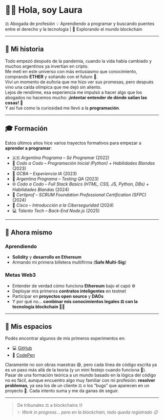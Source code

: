 # 👩‍💻 Hola, soy Laura  

⚖️ Abogada de profesión 💡 Aprendiendo a programar y buscando puentes entre el derecho y la tecnología | 🚀 Explorando el mundo blockchain

---

## 🌟 Mi historia
Todo empezó después de la pandemia, cuando la vida había cambiado y muchos argentinos ya invertían en cripto.  
Me metí en este universo con más entusiasmo que conocimiento, comprando **ETHER** y soñando con el futuro 💸.  
Viví un momento de euforia que me hizo ver sus promesas, pero después vino una caída olímpica que me dejó sin aliento.  
Lejos de rendirme, esa experiencia me impulsó a hacer algo que los abogados no hacemos mucho: **¡intentar entender de dónde salían las cosas!** 🧐  
Y así fue como la curiosidad me llevó a la **programación**.

---

## 🎓 Formación
Estos últimos años hice varios trayectos formativos para empezar a **aprender a programar**:  

- 🇦🇷 *Argentina Programa – Sé Programar* (2022)  
- 🐍 *Codo a Codo – Programación Inicial (Python) + Habilidades Blandas* (2023)  
- 🤖 *GCBA – Experiencia IA* (2023)  
- 🧪 *Argentina Programa – Testing QA* (2023)  
- 🌐 *Codo a Codo – Full Stack Basics (HTML, CSS, JS, Python, DBs) + Habilidades Blandas* (2024)  
- 📜 *Certiprof – SCRUM Foundation Professional Certification (SFPC)* (2024)  
- 🔐 *Cisco – Introducción a la Ciberseguridad* (2024)  
- 💻 *Talento Tech – Back-End Node.js* (2025)  

---

## 🚀 Ahora mismo

### Aprendiendo
- **Solidity** y **desarrollo en Ethereum**  
- Armando mi primera billetera multifirma (**Safe Multi-Sig**)  

### Metas Web3
- Entender de verdad cómo funciona **Ethereum** bajo el capó ⚙️  
- Deployar mis primeros **contratos inteligentes** en testnet  
- Participar en **proyectos open source** y **DAOs**  
- Y por qué no… **combinar mis conocimientos legales ⚖️ con la tecnología blockchain 🧑‍💻**  

---

## 📌 Mis espacios  
Podés encontrar algunos de mis primeros experimentos en:  
- 💻 [GitHub](https://github.com/Laura-bmk)  
- 🎨 [CodePen](https://codepen.io/laura-bmk)  

Claramente no son obras maestras 😅, pero cada línea de código escrita ya es un paso más allá de la teoría (y un mini festejo cuando funciona 🚀).  
Pasar de una formación teórica a un mundo basado en la lógica del código no es fácil, aunque encuentro algo muy familiar con mi profesión: **resolver problemas**, ya sea los de un cliente ⚖️ o los “bugs” que aparecen en un proyecto 🐞. Cada intento suma y me da ganas de seguir.  

---

> De tribunales ⚖️ a blockchains ⛓️  
> ✨ *Work in progress… pero en la blockchain, todo queda registrado 😉*

